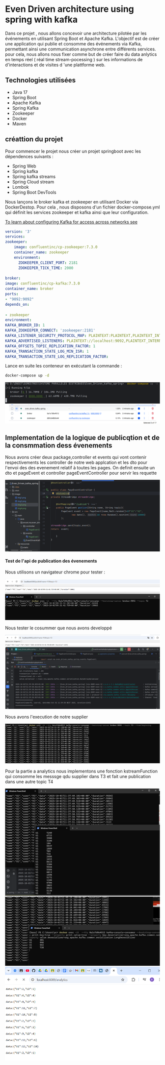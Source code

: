 <h1>Even Driven architecture  using  spring with kafka</h1>
<p>
Dans ce projet , nous allons concevoir une architecture pilotée par les événements en utilisant Spring Boot et Apache Kafka. L'objectif est de créer une application qui publie et consomme des événements via Kafka, permettant ainsi une communication asynchrone entre différents services.
 pour cela, nous allons nous fixer comme but de créer  faire du  data anlytics  en temps réel ( réal time stream-pocessing ) sur les  informations de  d'interactions et de visites d 'une plattforme  web. 
</p>
<h2>Technologies utilisées</h2>
<Ul>
  <li>Java 17</li>
  <li>Spring Boot</li>
  <li>Apache Kafka</li>
  <li>Spring Kafka</li>
  <li>Zookeeper</li>
  <li>Docker</li>
<li>Maven</li>
</Ul>
<h2> créattion du projet</h2>
<p> Pour commencer le projet nous créer un  projet springboot avec les dépendences suivants : </p>
<Ul>
    <li>Spring Web</li>
    <li>Spring kafka</li>
    <li>Spring kafka streams</li>
    <li>Spring Cloud stream</li>
    <li>Lombok</li>
    <li>Spring Boot DevTools</li>
   </Ul>
<p>
Nous lançons le broker kafka et zookeeper en utilisant   Docker  via DockerDestop. Pour cela , nous disposons  d'un fichier 
docker-compose.yml  qui définit les services zookeeper et  kafka ainsi que leur  configuration.
</p>

[To learn about configuring Kafka for access across networks see](https://www.confluent.io/blog/kafka-client-cannot-connect-to-broker-on-aws-on-docker-etc/)
```yaml
version: '3'
services:
zookeeper:
    image: confluentinc/cp-zookeeper:7.3.0
    container_name: zookeeper
    environment:
      ZOOKEEPER_CLIENT_PORT: 2181
      ZOOKEEPER_TICK_TIME: 2000

broker:
image: confluentinc/cp-kafka:7.3.0
container_name: broker
ports:
- "9092:9092"
depends_on:

- zookeeper
environment:
KAFKA_BROKER_ID: 1
KAFKA_ZOOKEEPER_CONNECT: 'zookeeper:2181'
KAFKA_LISTENER_SECURITY_PROTOCOL_MAP: PLAINTEXT:PLAINTEXT,PLAINTEXT_INTERNAL:PLAINTEXT
KAFKA_ADVERTISED_LISTENERS: PLAINTEXT://localhost:9092,PLAINTEXT_INTERNAL://broker:29092
KAFKA_OFFSETS_TOPIC_REPLICATION_FACTOR: 1
KAFKA_TRANSACTION_STATE_LOG_MIN_ISR: 1
KAFKA_TRANSACTION_STATE_LOG_REPLICATION_FACTOR:
 ```
<p> Lance en suite les conteneur en exécutant la commande :

```Bash
docker-compose up -d
```
</p>

![lancement des conteneurs](./image/img1.png)
![lancement des conteneurs](./image/img2.png)


<h2>Implementation de la logique de publicqtion et de la consmmation dess évenements </h2>


<p> Nous avons créer deux package,controller et events  qui  vont contenir respectivements les controller de notre web applcation et les dto
pour l'envoi des  des evenement relatif à toutes les pages. On definit ensuite un dto et pageEvent et  controller pageEventController  pour servir les requette 
</p>

![implementation](./image/img3.png)
#### Test de l'api de publication des évenements
<p> Nous utilisons un navigateur chrome pour tester : </p>

![test](./image/img4.png)
<p> Nous tester le cosummer que nous   avons developpé</p>

![test](./image/img5.png)

<p> Nous  avons l'execution de notre supplier </p>

![test](./image/img6.png)

<p> Pour la partie a analytics nous implementons une fonction kstreamFunction qui consomme 
 les messsge qdu supplier dans T3 et fait une publication  dans une autre topic T4</p>

![test](./image/img7.png)
![test](./image/img8.png)
![test](./image/img9.png)

